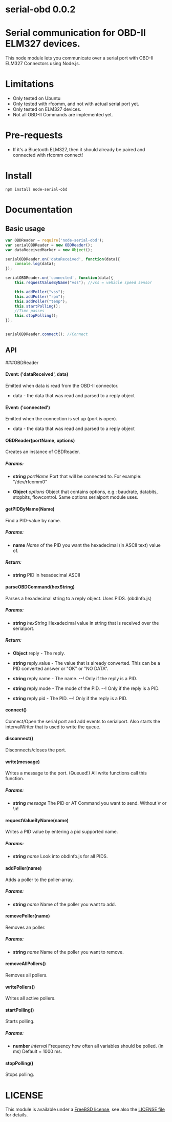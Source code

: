 serial-obd 0.0.2
===============

#
# Serial communication for OBD-II ELM327 devices.
This node module lets you communicate over a serial port with OBD-II ELM327 Connectors using Node.js.
# Limitations
* Only tested on Ubuntu
* Only tested with rfcomm, and not with actual serial port yet.
* Only tested on ELM327 devices.
* Not all OBD-II Commands are implemented yet.

# Pre-requests
* If it's a Bluetooth ELM327, then it should already be paired and connected with rfcomm connect!
# Install
`npm install node-serial-obd`
# Documentation

## Basic usage

```javascript
var OBDReader = require('node-serial-obd');
var serialOBDReader = new OBDReader();
var dataReceivedMarker = new Object();

serialOBDReader.on('dataReceived', function(data){
    console.log(data);
});

serialOBDReader.on('connected', function(data){
    this.requestValueByName("vss"); //vss = vehicle speed sensor

    this.addPoller("vss");
    this.addPoller("rpm");
    this.addPoller("temp");
    this.startPolling();
    //Time passes
    this.stopPolling();
});


serialOBDReader.connect(); //Connect
```
## API

###OBDReader

#### Event: ('dataReceived', data)

Emitted when data is read from the OBD-II connector.

* data - the data that was read and parsed to a reply object

#### Event: ('connected')

Emitted when the connection is set up (port is open).

* data - the data that was read and parsed to a reply object

#### OBDReader(portName, options)

Creates an instance of OBDReader.

##### Params:

* **string** *portName* Port that will be connected to. For example: &quot;/dev/rfcomm0&quot;

* **Object** *options* Object that contains options, e.g.: baudrate, databits, stopbits, flowcontrol. Same options serialport module uses.

#### getPIDByName(Name)

Find a PID-value by name.

##### Params: 

* **name** *Name* of the PID you want the hexadecimal (in ASCII text) value of.

##### Return:

* **string** PID in hexadecimal ASCII

#### parseOBDCommand(hexString)

Parses a hexadecimal string to a reply object. Uses PIDS. (obdInfo.js)

##### Params: 

* **string** *hexString* Hexadecimal value in string that is received over the serialport.

##### Return:

* **Object** reply - The reply.

* **string** reply.value - The value that is already converted. This can be a PID converted answer or &quot;OK&quot; or &quot;NO DATA&quot;.

* **string** reply.name - The name. --! Only if the reply is a PID.

* **string** reply.mode - The mode of the PID. --! Only if the reply is a PID.

* **string** reply.pid - The PID. --! Only if the reply is a PID.

#### connect()

Connect/Open the serial port and add events to serialport. Also starts the intervalWriter that is used to write the queue.

#### disconnect()

Disconnects/closes the port.

#### write(message)

Writes a message to the port. (Queued!) All write functions call this function.

##### Params: 

* **string** *message* The PID or AT Command you want to send. Without \r or \n!

#### requestValueByName(name)

Writes a PID value by entering a pid supported name.

##### Params: 

* **string** *name* Look into obdInfo.js for all PIDS.

#### addPoller(name)

Adds a poller to the poller-array.

##### Params: 

* **string** *name* Name of the poller you want to add.

#### removePoller(name)

Removes an poller.

##### Params: 

* **string** *name* Name of the poller you want to remove.

#### removeAllPollers()

Removes all pollers.

#### writePollers()

Writes all active pollers.

#### startPolling()

Starts polling.

##### Params:

* **number** *interval* Frequency how often all variables should be polled. (in ms) Default = 1000 ms.

#### stopPolling()

Stops polling.

# LICENSE

This module is available under a [FreeBSD license](http://opensource.org/licenses/BSD-2-Clause), see also the [LICENSE file](https://raw.github.com/EricSmekens/node-serial-obd/master/LICENSE) for details.
